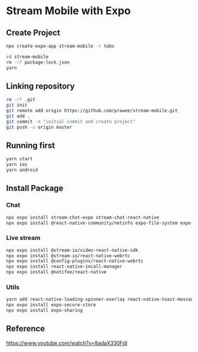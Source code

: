# Stream Mobile with Expo

## Create Project
```bash
npx create-expo-app stream-mobile -t tabs
```

```bash
cd stream-mobile
rm -rf package-lock.json
yarn
```

## Linking repository
```bash
rm -rf .git
git init
git remote add origin https://github.com/prawee/stream-mobile.git
git add .
git commit -m "initial commit and create project"
git push -u origin master
```

## Running first
```bash
yarn start
yarn ios
yarn android
```

## Install Package

### Chat
```bash
npx expo install stream-chat-expo stream-chat-react-native
npx expo install @react-native-community/netinfo expo-file-system expo-image-manipulator expo-image-picker expo-media-library react-native-gesture-handler react-native-reanimated react-native-svg expo-clipboard
```
### Live stream
```bash
npx expo install @stream-io/video-react-native-sdk
npx expo install @stream-io/react-native-webrtc
npx expo install @config-plugins/react-native-webrtc
npx expo install react-native-incall-manager
npx expo install @notifee/react-native
```
### Utils
```bash
yarn add react-native-loading-spinner-overlay react-native-toast-message
npx expo install expo-secure-store
npx expo install expo-sharing
```

## Reference
<https://www.youtube.com/watch?v=8adaX330FdI>